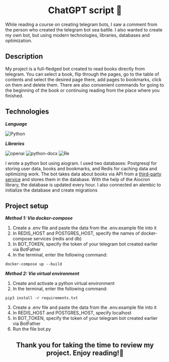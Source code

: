 # <div align="center">ChatGPT script 📝</div>
While reading a course on creating telegram bots, I saw a comment from the person who created the telegram bot sea
battle. I also wanted to create my own bot, but using modern technologies, libraries, databases and optimization.

## Description

My project is a full-fledged bot created to read books directly from telegram. You can select a book, flip through the
pages, go to the table of contents and select the desired page there, add pages to bookmarks, click on them and delete
them. There are also convenient commands for going to the beginning of the book or continuing reading from the place
where you finished.

## Technologies

***Language***

![Python](https://img.shields.io/badge/-Python-1C1C1C?&style=for-the-badge)

***Libraries***

![openai](https://img.shields.io/badge/-openai-1C1C1C?&style=for-the-badge)
![python-docx](https://img.shields.io/badge/-python--docx-1C1C1C?&style=for-the-badge)
![Re](https://img.shields.io/badge/-re-1C1C1C?&style=for-the-badge)


I wrote a python bot using aiogram. I used two databases: Postgresql for storing user data, books and bookmarks, and
Redis for caching data and optimizing work. The bot takes data about books via API from a [third-party service](https://github.com/brestok-1/drf-tg-data) and stores
them in the database. With the help of the Aiocron library, the database is updated every hour. I also connected an
alembic to initialize the database and create migrations

## Project setup

***Method 1: Via docker-compose***

1. Create a .env file and paste the data from the .env.example file into it
2. In REDIS_HOST and POSTGRES_HOST, specify the names of docker-compose services (redis and db)
3. In BOT_TOKEN, specify the token of your telegram bot created earlier via BotFather
4. In the terminal, enter the following command:

```
docker-compose up --build
```

***Method 2: Via virtual environment***

1. Create and activate a python virtual environment
2. In the terminal, enter the following command:

```
pip3 install -r requirements.txt
```

3. Create a .env file and paste the data from the .env.example file into it
4. In REDIS_HOST and POSTGRES_HOST, specify localhost
5. In BOT_TOKEN, specify the token of your telegram bot created earlier via BotFather
6. Run the file bot.py

## <div align="center">Thank you for taking the time to review my project. Enjoy reading!👋</div>